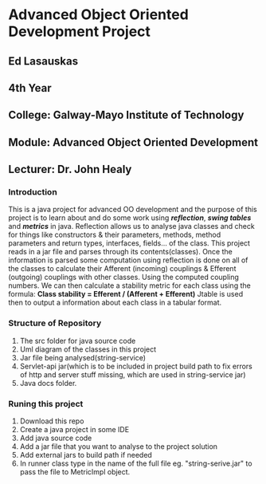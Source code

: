 # Advanced Object Oriented Development Project

## Ed Lasauskas
## 4th Year
## College: Galway-Mayo Institute of Technology
## Module: Advanced Object Oriented Development
## Lecturer: Dr. John Healy

### Introduction
This is a java project for advanced OO development and the purpose of this project is to learn about and do some work using ***reflection***, ***swing tables*** and ***metrics*** in java. Reflection allows us to analyse java classes and check for things like constructors & their parameters, methods, method parameters and return types, interfaces, fields... of the class. 
This project reads in a jar file and parses through its contents(classes). Once the information is parsed some computation using reflection is done on all of the classes to calculate their Afferent (incoming) couplings & Efferent (outgoing) couplings with other classes. Using the computed coupling numbers. 
We can then calculate a stability metric for each class using the formula: **Class stability = Efferent / (Afferent + Efferent)**
Jtable is used then to output a information about each class in a tabular format.

### Structure of Repository
1. The src folder for java source code
2. Uml diagram of the classes in this project 
3. Jar file being analysed(string-service)
4. Servlet-api jar(which is to be included in project build path to fix errors of http and server stuff missing, which are used in string-service jar)
5. Java docs folder.

### Runing this project
1. Download this repo
2. Create a java project in some IDE
3. Add java source code
4. Add a jar file that you want to analyse to the project solution
5. Add external jars to build path if needed
7. In runner class type in the name of the full file eg. "string-serive.jar" to pass the file to MetricImpl object. 
